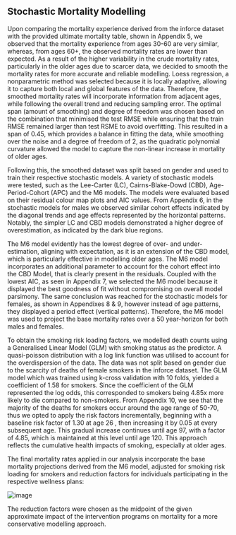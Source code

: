 ## Stochastic Mortality Modelling
Upon comparing the mortality experience derived from the inforce dataset with the provided ultimate mortality table, shown in Appendix 5, we observed that the mortality experience  from ages 30-60 are very similar, whereas,  from ages 60+, the observed mortality rates are lower than expected. As a result of the higher variability in the crude mortality rates, particularly in the older ages due to scarcer data, we decided to smooth the mortality rates for more accurate and reliable modelling. Loess regression, a nonparametric method was selected because it is locally adaptive, allowing it to capture both local and global features of the data. Therefore, the smoothed mortality rates will incorporate information from adjacent ages, while following the overall trend and reducing sampling error. The optimal span (amount of smoothing) and degree of freedom was chosen based on the combination that minimised the test RMSE while ensuring that the train RMSE remained larger than test RSME to avoid overfitting. This resulted in a span of 0.45, which provides a balance in fitting the data, while smoothing over the noise and a degree of freedom of 2, as the quadratic polynomial curvature allowed the model to capture the non-linear increase in mortality of older ages. 

Following this, the smoothed dataset was split based on gender and used to train their respective stochastic models. A variety of stochastic models were tested, such as the Lee-Carter (LC), Cairns-Blake-Dowd (CBD), Age-Period-Cohort (APC) and the M6 models. The models were evaluated based on their residual colour map plots and AIC values. From Appendix 6, in the stochastic models for males we observed similar cohort effects indicated by the diagonal trends and age effects represented by the horizontal patterns. Notably, the simpler LC and CBD models demonstrated a higher degree of overestimation, as indicated by the dark blue regions. 

The M6 model evidently has the lowest degree of over- and under- estimation, aligning with expectation, as it is an extension of the CBD model, which is particularly effective in modelling older ages. The M6 model incorporates an additional parameter to account for the cohort effect into the CBD Model, that is clearly present in the residuals. Coupled with the lowest AIC, as seen in Appendix 7, we selected the M6 model because it displayed the best goodness of fit without compromising on overall model parsimony. The same conclusion was reached for the stochastic models for females, as shown in Appendixes 8 & 9, however instead of age patterns, they displayed a period effect (vertical patterns). Therefore, the M6 model was used to project the base mortality rates over a 50 year-horizon for both males and females. 

To obtain the smoking risk loading factors, we modelled death counts using a Generalised Linear Model (GLM) with smoking status as the predictor. A quasi-poisson distribution with a log link function was utilised to account for the overdispersion of the data. The data was not split based on gender due to the scarcity of deaths of female smokers in the inforce dataset. The GLM model which was trained using k-cross validation with 10 folds, yielded a coefficient of 1.58 for smokers. Since the coefficient of the GLM represented the log odds, this corresponded to smokers being 4.85x more likely to die compared to non-smokers. From Appendix 10, we see that the majority of the deaths for smokers occur around the age range of 50-70, thus we opted to apply the risk factors incrementally, beginning with a baseline risk factor of 1.30 at age 26 , then increasing it by 0.05 at every subsequent age. This gradual increase continues until age 97, with a factor of 4.85, which is maintained at this level until age 120. This approach reflects the cumulative health impacts of smoking, especially at older ages.

The final mortality rates applied in our analysis incorporate the base mortality projections derived from the M6 model, adjusted for smoking risk loading for smokers and reduction factors for individuals participating in the respective wellness plans:

![image](https://github.com/Actuarial-Control-Cycle-T1-2024/group-page-showcase-cc2024/assets/166012091/9cbdfc68-0d07-43ba-8ef0-660939b71c30)

The reduction factors were chosen as the midpoint of the given approximate impact of the intervention programs on mortality for a more conservative modelling approach. 
